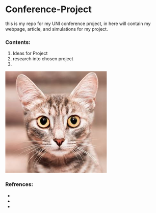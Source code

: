 # Conference-Project
this is my repo for my UNI conference project, in here will contain my webpage, article, and simulations for my project.


### Contents:
1. Ideas for Project
2. research into chosen project
3. 



![image of a cat](cat.jfif)





### Refrences:
-
-
-

